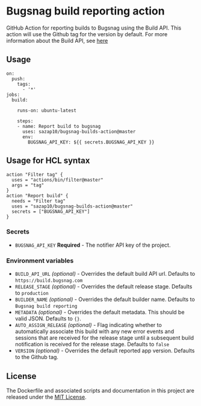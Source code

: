 # Bugsnag build reporting action
GitHub Action for reporting builds to Bugsnag using the Build API. This action will use the Github tag for the version by default. For more information about the Build API, see [here](https://docs.bugsnag.com/api/build/)

## Usage
```
on:
  push:
    tags:
      - '*'
jobs:
  build:

    runs-on: ubuntu-latest

    steps:
    - name: Report build to bugsnag
      uses: sazap10/bugsnag-builds-action@master
      env:
        BUGSNAG_API_KEY: ${{ secrets.BUGSNAG_API_KEY }}
```

## Usage for HCL syntax
```
action "Filter tag" {
  uses = "actions/bin/filter@master"
  args = "tag"
}
action "Report build" {
  needs = "Filter tag"
  uses = "sazap10/bugsnag-builds-action@master"
  secrets = ["BUGSNAG_API_KEY"]
}
```

### Secrets
* `BUGSNAG_API_KEY` **Required** - The notifier API key of the project.

### Environment variables
* `BUILD_API_URL` *(optional)* - Overrides the default build API url. Defaults to `https://build.bugsnag.com`
* `RELEASE_STAGE` *(optional)* - Overrides the default release stage. Defaults to `production`
* `BUILDER_NAME` *(optional)* - Overrides the default builder name. Defaults to `Bugsnag build reporting`
* `METADATA` *(optional)* - Overrides the default metadata. This should be valid JSON. Defaults to `{}`.
* `AUTO_ASSIGN_RELEASE` *(optional)* - Flag indicating whether to automatically associate this build with any new error events and sessions that are received for the release stage until a subsequent build notification is received for the release stage. Defaults to `false`
* `VERSION` *(optional)* - Overrides the default reported app version. Defaults to the Github tag.

## License
The Dockerfile and associated scripts and documentation in this project are released under the [MIT License](LICENSE).
